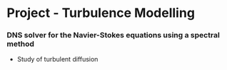 # Project - Turbulence Modelling #
### DNS solver for the Navier-Stokes equations using a spectral method ###

* Study of turbulent diffusion
